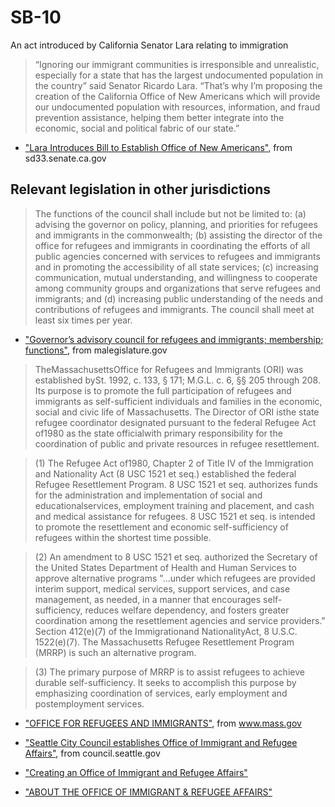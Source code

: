 # SB-10
An act introduced by California Senator Lara relating to immigration

> “Ignoring our immigrant communities is irresponsible and unrealistic, especially for a state that has the largest undocumented population in the country” said Senator Ricardo Lara. “That’s why I’m proposing the creation of the California Office of New Americans which will provide our undocumented population with resources, information, and fraud prevention assistance, helping them better integrate into the economic, social and political fabric of our state.”

* ["Lara Introduces Bill to Establish Office of New Americans"](http://sd33.senate.ca.gov/news/2014-12-01-lara-introduces-bill-establish-california-office-new-americans), from sd33.senate.ca.gov

## Relevant legislation in other jurisdictions

> The functions of the council shall include but not be limited to: (a) advising the governor on policy, planning, and priorities for refugees and immigrants in the commonwealth; (b) assisting the director of the office for refugees and immigrants in coordinating the efforts of all public agencies concerned with services to refugees and immigrants and in promoting the accessibility of all state services; (c) increasing communication, mutual understanding, and willingness to cooperate among community groups and organizations that serve refugees and immigrants; and (d) increasing public understanding of the needs and contributions of refugees and immigrants. The council shall meet at least six times per year.

* ["Governor’s advisory council for refugees and immigrants; membership; functions"](https://malegislature.gov/Laws/GeneralLaws/PartI/TitleII/Chapter6/Section208), from malegislature.gov

> TheMassachusettsOffice for Refugees and Immigrants (ORI) was established bySt. 1992, c. 133,
§ 171; M.G.L. c. 6, §§ 205 through 208. Its purpose is to promote the full participation of refugees
and immigrants as self-sufficient individuals and families in the economic, social and civic life of
Massachusetts. The Director of ORI isthe state refugee coordinator designated pursuant to the federal
Refugee Act of1980 as the state officialwith primary responsibility for the coordination of public and
private resources in refugee resettlement.

> (1) The Refugee Act of1980, Chapter 2 of Title IV of the Immigration and Nationality Act (8 USC
1521 et seq.) established the federal Refugee Resettlement Program. 8 USC 1521 et seq. authorizes
funds for the administration and implementation of social and educationalservices, employment training
and placement, and cash and medical assistance for refugees. 8 USC 1521 et seq. is intended to
promote the resettlement and economic self-sufficiency of refugees within the shortest time possible.

> (2) An amendment to 8 USC 1521 et seq. authorized the Secretary of the United States Department
of Health and Human Services to approve alternative programs "...under which refugees are provided
interim support, medical services, support services, and case management, as needed, in a manner that
encourages self-sufficiency, reduces welfare dependency, and fosters greater coordination among the
resettlement agencies and service providers." Section 412(e)(7) of the Immigrationand NationalityAct,
8 U.S.C. 1522(e)(7). The Massachusetts Refugee Resettlement Program (MRRP) is such an
alternative program.

> (3) The primary purpose of MRRP is to assist refugees to achieve durable self-sufficiency. It seeks
to accomplish this purpose by emphasizing coordination of services, early employment and postemployment
services.

* ["OFFICE FOR REFUGEES AND IMMIGRANTS"](http://www.mass.gov/courts/docs/lawlib/116-130cmr/121cmr2.pdf), from www.mass.gov

* ["Seattle City Council establishes Office of Immigrant and Refugee Affairs"](http://council.seattle.gov/2012/02/06/seattle-city-council-establishes-office-of-immigrant-and-refugee-affairs/), from council.seattle.gov

* ["Creating an Office of Immigrant and Refugee Affairs"](http://clerk.seattle.gov/~scripts/nph-brs.exe?s1=&s3=117394&s4=&s2=&s5=&Sect4=AND&l=20&Sect2=THESON&Sect3=PLURON&Sect5=CBORY&Sect6=HITOFF&d=ORDF&p=1&u=%2F%7Epublic%2Fcbory.htm&r=1&f=G)

* ["ABOUT THE OFFICE OF IMMIGRANT & REFUGEE AFFAIRS"](http://www.seattle.gov/office-of-immigrant-and-refugee-affairs/about)
